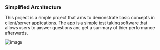 ### Simplified Architecture

This project is a simple project that aims to demonstrate basic concepts in client/server applications. The app is a simple test taking software that allows users to answer questions and get a summary of thier performance afterwards.

![image](https://github.com/user-attachments/assets/b69cd595-5d79-406c-9946-0090a5ebfdd9)
